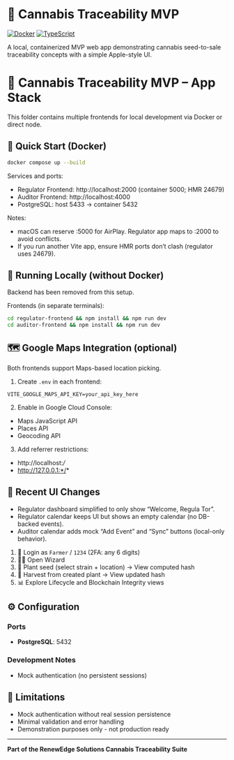 # 🌿 Cannabis Traceability MVP

[![Docker](https://img.shields.io/badge/Docker-Ready-blue.svg)](https://www.docker.com/)
[![TypeScript](https://img.shields.io/badge/TypeScript-Enabled-blue.svg)](https://www.typescriptlang.org/)

A local, containerized MVP web app demonstrating cannabis seed-to-sale traceability concepts with a simple Apple-style UI.

# 🧩 Cannabis Traceability MVP – App Stack

This folder contains multiple frontends for local development via Docker or direct node.

## 🚀 Quick Start (Docker)

```bash
docker compose up --build
```

Services and ports:
- Regulator Frontend: http://localhost:2000 (container 5000; HMR 24679)
- Auditor Frontend: http://localhost:4000
- PostgreSQL: host 5433 → container 5432

Notes:
- macOS can reserve :5000 for AirPlay. Regulator app maps to :2000 to avoid conflicts.
- If you run another Vite app, ensure HMR ports don’t clash (regulator uses 24679).

## 🧪 Running Locally (without Docker)

Backend has been removed from this setup.

Frontends (in separate terminals):
```bash
cd regulator-frontend && npm install && npm run dev
cd auditor-frontend && npm install && npm run dev
```

## 🗺️ Google Maps Integration (optional)

Both frontends support Maps-based location picking.

1) Create `.env` in each frontend:
```env
VITE_GOOGLE_MAPS_API_KEY=your_api_key_here
```

2) Enable in Google Cloud Console:
- Maps JavaScript API
- Places API
- Geocoding API

3) Add referrer restrictions:
- http://localhost:*/*
- http://127.0.0.1:*/*

## 📝 Recent UI Changes

- Regulator dashboard simplified to only show “Welcome, Regula Tor”.
- Regulator calendar keeps UI but shows an empty calendar (no DB-backed events).
- Auditor calendar adds mock “Add Event” and “Sync” buttons (local-only behavior).

1. 🔐 Login as `Farmer` / `1234` (2FA: any 6 digits)
2. 🧙‍♂️ Open Wizard
3. 🌱 Plant seed (select strain + location) → View computed hash
4. 🌾 Harvest from created plant → View updated hash
5. 📊 Explore Lifecycle and Blockchain Integrity views

## ⚙️ Configuration

### Ports
- **PostgreSQL**: 5432

### Development Notes
- Mock authentication (no persistent sessions)

## 🚨 Limitations

- Mock authentication without real session persistence
- Minimal validation and error handling
- Demonstration purposes only - not production ready

---

**Part of the RenewEdge Solutions Cannabis Traceability Suite**
